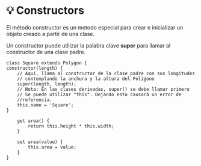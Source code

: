 # 💡 Constructors

El método constructor es un metodo especial para crear e inicializar un objeto creado a partir de una clase.

Un constructor puede utilizar la palabra clave **super** para llamar al constructor de una clase padre.

    class Square extends Polygon {
    constructor(length) {
        // Aquí, llama al constructor de la clase padre con sus longitudes
        // contemplando la anchura y la altura del Polígono
        super(length, length);
        // Nota: En las clases derivadas, super() se debe llamar primero
        // Se puede utilizar "this". Dejando esto causará un error de
        //referencia.
        this.name = 'Square';
    }

        get area() {
            return this.height * this.width;
        }

        set area(value) {
            this.area = value;
        }
    }
